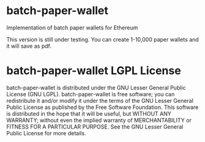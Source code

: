 # batch-paper-wallet
Implementation of batch paper wallets for Ethereum

This version is still under testing. You can create 1-10,000 paper wallets and it will save as pdf.
   
      

# batch-paper-wallet LGPL License
batch-paper-wallet is distributed under the GNU Lesser General Public License (GNU LGPL). batch-paper-wallet is free software; you can redistribute it and/or modify it under the terms of the GNU Lesser General Public License as published by the Free Software Foundation. This software is distributed in the hope that it will be useful, but WITHOUT ANY WARRANTY; without even the implied warranty of MERCHANTABILITY or FITNESS FOR A PARTICULAR PURPOSE. See the GNU Lesser General Public License for more details.


